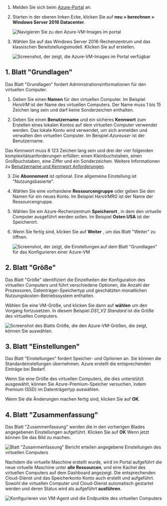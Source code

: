 1. Melden Sie sich beim [Azure-Portal](https://portal.azure.com) an.

2. Starten in der oberen linken Ecke, klicken Sie auf **neu > berechnen > Windows Server 2016 Datacenter**.

    ![Navigieren Sie zu den Azure-VM-Images im portal](./media/virtual-machines-common-portal-create-fqdn/marketplace-new.png)

3. Wählen Sie auf das Windows Server 2016-Rechenzentrum und das klassischen Bereitstellungsmodell. Klicken Sie auf erstellen.

    ![Screenshot, der zeigt, die Azure-VM-Images im Portal verfügbar](./media/virtual-machines-common-portal-create-fqdn/deployment-classic-model.png)

## <a name="1-basics-blade"></a>1. Blatt "Grundlagen"

Das Blatt "Grundlagen" fordert Administrationsinformationen für den virtuellen Computer.

1. Geben Sie einen **Namen** für den virtuellen Computer. Im Beispiel _HeroVM_ ist der Name des virtuellen Computers. Der Name muss 1 bis 15 Zeichen lang sein und darf keine Sonderzeichen enthalten.

2. Geben Sie einen **Benutzername** und ein sicheres **Kennwort** zum Erstellen eines lokalen Kontos auf dem virtuellen Computer verwendet werden. Das lokale Konto wird verwendet, um sich anmelden und verwalten den virtuellen Computer. Im Beispiel _Azureuser_ ist der Benutzername.

 Das Kennwort muss 8 123 Zeichen lang sein und drei der vier folgenden komplexitätsanforderungen erfüllen: einen Kleinbuchstaben, einen Großbuchstaben, eine Ziffer und ein Sonderzeichen. Weitere Informationen zu [Benutzername und Kennwort Anforderungen](../articles/virtual-machines/windows/faq.md).

3. Die **Abonnement** ist optional. Eine allgemeine Einstellung ist "Nutzungsbasierte".

4. Wählen Sie eine vorhandene **Ressourcengruppe** oder geben Sie den Namen für ein neues Konto. Im Beispiel _HeroVMRG_ ist der Name der Ressourcengruppe.

5. Wählen Sie ein Azure-Rechenzentrum **Speicherort** , in dem den virtuelle Computer ausgeführt werden sollen. Im Beispiel **Osten USA** ist der Speicherort.

6. Wenn Sie fertig sind, klicken Sie auf **Weiter** , um das Blatt "Weiter" zu öffnen.

    ![Screenshot, der zeigt, die Einstellungen auf dem Blatt "Grundlagen" für das Konfigurieren einer Azure-VM](./media/virtual-machines-common-portal-create-fqdn/basics-blade-classic.png)

## <a name="2-size-blade"></a>2. Blatt "Größe"

Das Blatt "Größe" identifiziert die Einzelheiten der Konfiguration des virtuellen Computers und führt verschiedene Optionen, die Anzahl der Prozessoren, Datenträger-Speichertyp und geschätzten monatlichen Nutzungskosten-Betriebssystem enthalten.  

Wählen Sie eine VM-Größe, und klicken Sie dann auf **wählen** um den Vorgang fortzusetzen. In diesem Beispiel _DS1_\__V2 Standard_ ist die Größe des virtuellen Computers.

  ![Screenshot des Blatts Größe, die den Azure-VM-Größen, die zeigt, können Sie auswählen.](./media/virtual-machines-common-portal-create-fqdn/vm-size-classic.png)


## <a name="3-settings-blade"></a>3. Blatt "Einstellungen"

Das Blatt "Einstellungen" fordert Speicher- und Optionen an. Sie können die Standardeinstellungen übernehmen. Azure erstellt die entsprechenden Einträge bei Bedarf.

Wenn Sie eine Größe des virtuellen Computers, die dies unterstützt ausgewählt, können Sie Azure-Premium-Speicher versuchen, indem Premium (SSD) im Datenträgertyp auswählen.

Wenn Sie die Änderungen machen fertig sind, klicken Sie auf **OK**.

## <a name="4-summary-blade"></a>4. Blatt "Zusammenfassung"

Das Blatt "Zusammenfassung" werden die in den vorherigen Blades angegebenen Einstellungen aufgeführt. Klicken Sie auf **OK** Wenn jetzt können Sie das Bild zu machen.

 ![Blatt "Zusammenfassung" Bericht erteilen angegebene Einstellungen des virtuellen Computers](./media/virtual-machines-common-portal-create-fqdn/summary-blade-classic.png)

Nachdem die virtuelle Maschine erstellt wurde, wird im Portal aufgeführt die neue virtuelle Maschine unter **alle Ressourcen**, und eine Kachel des virtuellen Computers auf dem Dashboard angezeigt. Die entsprechenden Cloud-Dienst und das Speicherkonto Konto auch erstellt und aufgeführt. Sowohl die virtuellen Computer und Cloud-Dienst automatisch gestartet werden und deren Status wird als aufgeführt **ausführen**.

 ![Konfigurieren von VM-Agent und die Endpunkte des virtuellen Computers](./media/virtual-machines-common-portal-create-fqdn/portal-with-new-vm.png)
